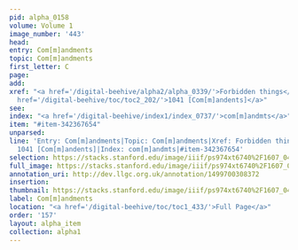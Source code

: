 ```yaml
---
pid: alpha_0158
volume: Volume 1
image_number: '443'
head: 
entry: Com[m]andments
topic: Com[m]andments
first_letter: C
page: 
add: 
xref: "<a href='/digital-beehive/alpha2/alpha_0339/'>Forbidden things</a>|<a href='/digital-beehive/alpha4/alpha_0743/'>Prohibition</a>|<a
  href='/digital-beehive/toc/toc2_202/'>1041 [Com[m]andents]</a>"
see: 
index: "<a href='/digital-beehive/index1/index_0737/'>com[m]andmts</a>"
item: "#item-342367654"
unparsed: 
line: 'Entry: Com[m]andments|Topic: Com[m]andments|Xref: Forbidden things|Xref: Prohibition|Xref:
  1041 [Com[m]andents]|Index: com[m]andmts|#item-342367654'
selection: https://stacks.stanford.edu/image/iiif/ps974xt6740%2F1607_0442/339,648,3120,495/full/0/default.jpg
full_image: https://stacks.stanford.edu/image/iiif/ps974xt6740%2F1607_0442/full/full/0/default.jpg
annotation_uri: http://dev.llgc.org.uk/annotation/1499700308372
insertion: 
thumbnail: https://stacks.stanford.edu/image/iiif/ps974xt6740%2F1607_0442/339,648,600,180/250,/0/default.jpg
label: Com[m]andments
location: "<a href='/digital-beehive/toc/toc1_433/'>Full Page</a>"
order: '157'
layout: alpha_item
collection: alpha1
---
```

